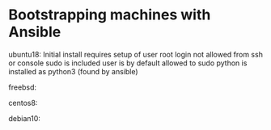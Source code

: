 # Bootstrapping machines with Ansible

ubuntu18:
Initial install requires setup of user
root login not allowed from ssh or console
sudo is included
user is by default allowed to sudo
python is installed as python3 (found by ansible)

freebsd:

centos8:

debian10:
